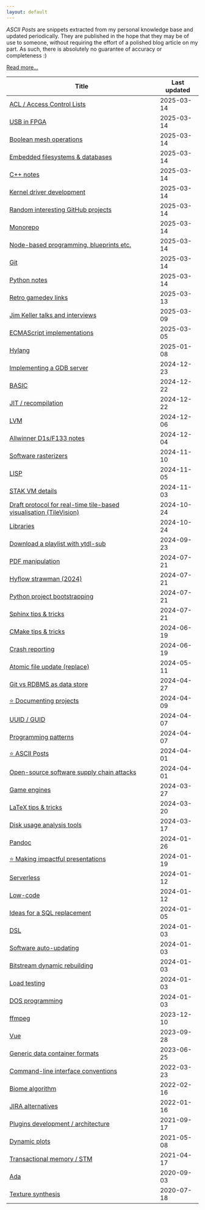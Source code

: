 ```yaml
---
layout: default
---
```


_ASCII Posts_ are snippets extracted from my personal knowledge base and updated periodically.
They are published in the hope that they may be of use to someone, without requiring the effort of a polished blog article on my part.
As such, there is absolutely no guarantee of accuracy or completeness :)

[Read more...](posts/ASCII-Posts.html)

|Title|Last updated|
|-----|------------|
|[ACL / Access Control Lists](posts/ACL---Access-Control-Lists.html)|2025-03-14|
|[USB in FPGA](posts/USB-in-FPGA.html)|2025-03-14|
|[Boolean mesh operations](posts/Boolean-mesh-operations.html)|2025-03-14|
|[Embedded filesystems & databases](posts/Embedded-filesystems-&-databases.html)|2025-03-14|
|[C++ notes](posts/C++-notes.html)|2025-03-14|
|[Kernel driver development](posts/Kernel-driver-development.html)|2025-03-14|
|[Random interesting GitHub projects](posts/Random-interesting-GitHub-projects.html)|2025-03-14|
|[Monorepo](posts/Monorepo.html)|2025-03-14|
|[Node-based programming, blueprints etc.](posts/Node-based-programming,-blueprints-etc..html)|2025-03-14|
|[Git](posts/Git.html)|2025-03-14|
|[Python notes](posts/Python-notes.html)|2025-03-14|
|[Retro gamedev links](posts/Retro-gamedev-links.html)|2025-03-13|
|[Jim Keller talks and interviews](posts/Jim-Keller-talks-and-interviews.html)|2025-03-09|
|[ECMAScript implementations](posts/ECMAScript-implementations.html)|2025-03-05|
|[Hylang](posts/Hylang.html)|2025-01-08|
|[Implementing a GDB server](posts/Implementing-a-GDB-server.html)|2024-12-23|
|[BASIC](posts/BASIC.html)|2024-12-22|
|[JIT / recompilation](posts/JIT---recompilation.html)|2024-12-22|
|[LVM](posts/LVM.html)|2024-12-06|
|[Allwinner D1s/F133 notes](posts/Allwinner-D1s-F133-notes.html)|2024-12-04|
|[Software rasterizers](posts/Software-rasterizers.html)|2024-11-10|
|[LISP](posts/LISP.html)|2024-11-05|
|[STAK VM details](posts/STAK-VM-details.html)|2024-11-03|
|[Draft protocol for real-time tile-based visualisation (TileVision)](posts/Draft-protocol-for-real-time-tile-based-visualisation-(TileVision).html)|2024-10-24|
|[Libraries](posts/Libraries.html)|2024-10-24|
|[Download a playlist with ytdl-sub](posts/Download-a-playlist-with-ytdl-sub.html)|2024-09-23|
|[PDF manipulation](posts/PDF-manipulation.html)|2024-07-21|
|[Hyflow strawman (2024)](posts/Hyflow-strawman-(2024).html)|2024-07-21|
|[Python project bootstrapping](posts/Python-project-bootstrapping.html)|2024-07-21|
|[Sphinx tips & tricks](posts/Sphinx-tips-&-tricks.html)|2024-07-21|
|[CMake tips & tricks](posts/CMake-tips-&-tricks.html)|2024-06-19|
|[Crash reporting](posts/Crash-reporting.html)|2024-06-19|
|[Atomic file update (replace)](posts/Atomic-file-update-(replace).html)|2024-05-11|
|[Git vs RDBMS as data store](posts/Git-vs-RDBMS-as-data-store.html)|2024-04-27|
|[&#x2B50; Documenting projects](posts/Documenting-projects.html)|2024-04-09|
|[UUID / GUID](posts/UUID---GUID.html)|2024-04-07|
|[Programming patterns](posts/Programming-patterns.html)|2024-04-07|
|[&#x2B50; ASCII Posts](posts/ASCII-Posts.html)|2024-04-01|
|[Open-source software supply chain attacks](posts/Open-source-software-supply-chain-attacks.html)|2024-04-01|
|[Game engines](posts/Game-engines.html)|2024-03-27|
|[LaTeX tips & tricks](posts/LaTeX-tips-&-tricks.html)|2024-03-20|
|[Disk usage analysis tools](posts/Disk-usage-analysis-tools.html)|2024-03-17|
|[Pandoc](posts/Pandoc.html)|2024-01-26|
|[&#x2B50; Making impactful presentations](posts/Making-impactful-presentations.html)|2024-01-19|
|[Serverless](posts/Serverless.html)|2024-01-12|
|[Low-code](posts/Low-code.html)|2024-01-12|
|[Ideas for a SQL replacement](posts/Ideas-for-a-SQL-replacement.html)|2024-01-05|
|[DSL](posts/DSL.html)|2024-01-03|
|[Software auto-updating](posts/Software-auto-updating.html)|2024-01-03|
|[Bitstream dynamic rebuilding](posts/Bitstream-dynamic-rebuilding.html)|2024-01-03|
|[Load testing](posts/Load-testing.html)|2024-01-03|
|[DOS programming](posts/DOS-programming.html)|2024-01-03|
|[ffmpeg](posts/ffmpeg.html)|2023-12-10|
|[Vue](posts/Vue.html)|2023-09-28|
|[Generic data container formats](posts/Generic-data-container-formats.html)|2023-06-25|
|[Command-line interface conventions](posts/Command-line-interface-conventions.html)|2022-03-23|
|[Biome algorithm](posts/Biome-algorithm.html)|2022-02-16|
|[JIRA alternatives](posts/JIRA-alternatives.html)|2022-01-16|
|[Plugins development / architecture](posts/Plugins-development---architecture.html)|2021-09-17|
|[Dynamic plots](posts/Dynamic-plots.html)|2021-05-08|
|[Transactional memory / STM](posts/Transactional-memory---STM.html)|2021-04-17|
|[Ada](posts/Ada.html)|2020-09-03|
|[Texture synthesis](posts/Texture-synthesis.html)|2020-07-18|
